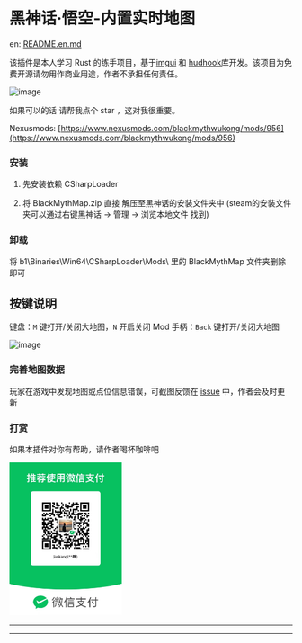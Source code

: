 


# 黑神话·悟空-内置实时地图

en: [README.en.md](README.en.md)

该插件是本人学习 Rust 的练手项目，基于[imgui](https://github.com/ocornut/imgui) 和 [hudhook](https://github.com/veeenu/hudhook?from=jaskang)库开发。该项目为免费开源请勿用作商业用途，作者不承担任何责任。

![image](./docs/images/minmap.png)

如果可以的话 请帮我点个 star ，这对我很重要。

Nexusmods: [https://www.nexusmods.com/blackmythwukong/mods/956](https://www.nexusmods.com/blackmythwukong/mods/956)

### 安装

1. 先安装依赖  CSharpLoader﻿
 
2. 将 BlackMythMap.zip 直接 解压至黑神话的安装文件夹中 (steam的安装文件夹可以通过右键黑神话 -> 管理 -> 浏览本地文件 找到)

### 卸载

将 b1\Binaries\Win64\CSharpLoader\Mods\ 里的﻿  BlackMythMap 文件夹删除即可

## 按键说明

键盘：`M` 键打开/关闭大地图，`N` 开启关闭 Mod
手柄：`Back` 键打开/关闭大地图

![image](./docs/images/bigmap.png)

### 完善地图数据

玩家在游戏中发现地图或点位信息错误，可截图反馈在 [issue](https://github.com/jaskang/jas_minimap/issues) 中，作者会及时更新

### 打赏

如果本插件对你有帮助，请作者喝杯咖啡吧

<div align="">
<img src="./docs/images/donate.jpg" alt="打赏" style="width: 200px;" />
</div>



--------------------------------------------------------------------------------------------------------------------------------------------------------------------------------------------------------------------
--------------------------------------------------------------------------------------------------------------------------------------------------------------------------------------------------------------------
